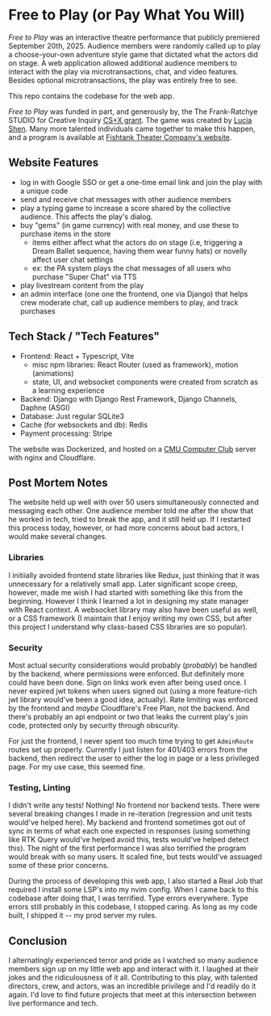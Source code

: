 # Free to Play (or Pay What You Will)

*Free to Play* was an interactive theatre performance that publicly premiered September 20th, 2025. Audience members were randomly called up to play a choose-your-own adventure style game that dictated what the actors did on stage. A web application allowed additional audience members to interact with the play via microtransactions, chat, and video features. Besides optional microtransactions, the play was entirely free to see.

This repo contains the codebase for the web app.

*Free to Play* was funded in part, and generously by, the The Frank-Ratchye STUDIO for Creative Inquiry [CS+X grant](https://studioforcreativeinquiry.org/csx-grant). The game was created by [Lucia Shen](https://luciashen.itch.io/). Many more talented individuals came together to make this happen, and a program is available at [Fishtank Theater Company's website](https://www.fishtanktheatercompany.com/free-to-play).

## Website Features

* log in with Google SSO or get a one-time email link and join the play with a unique code
* send and receive chat messages with other audience members
* play a typing game to increase a score shared by the collective audience. This affects the play's dialog.
* buy "gems" (in game currency) with real money, and use these to purchase items in the store
   * items either affect what the actors do on stage (i.e, triggering a Dream Ballet sequence, having them wear funny hats) or novelly affect user chat settings
   * ex: the PA system plays the chat messages of all users who purchase "Super Chat" via TTS
* play livestream content from the play
* an admin interface (one one the frontend, one via Django) that helps crew moderate chat, call up audience members to play, and track purchases

## Tech Stack / "Tech Features"

* Frontend: React + Typescript, Vite
    * misc npm libraries: React Router (used as framework), motion (animations)
    * state, UI, and websocket components were created from scratch as a learning experience
* Backend: Django with Django Rest Framework, Django Channels, Daphne (ASGI)
* Database: Just regular SQLite3
* Cache (for websockets and db): Redis
* Payment processing: Stripe

The website was Dockerized, and hosted on a [CMU Computer Club](https://www.cmucc.org/) server with nginx and Cloudflare.

## Post Mortem Notes

The website held up well with over 50 users simultaneously connected and messaging each other. One audience member told me after the show that he worked in tech, tried to break the app, and it still held up. If I restarted this process today, however, or had more concerns about bad actors, I would make several changes.

### Libraries

I initiially avoided frontend state libraries like Redux, just thinking that it was unnecessary for a relatively small app. Later significant scope creep, however, made me wish I had started with something like this from the beginning. However I think I learned a lot in designing my state manager with React context. A websocket library may also have been useful as well, or a CSS framework (I maintain that I enjoy writing my own CSS, but after this project I understand why class-based CSS libraries are so popular).

### Security

Most actual security considerations would probably (*probably*) be handled by the backend, where permissions were enforced. But definitely more could have been done. Sign on links work even after being used once. I never expired jwt tokens when users signed out (using a more feature-rich jwt library would've been a good idea, actually). Rate limiting was enforced by the frontend and *maybe* Cloudflare's Free Plan, not the backend. And there's probably an api endpoint or two that leaks the current play's join code, protected only by security through obscurity.

For just the frontend, I never spent too much time trying to get `AdminRoute` routes set up properly. Currently I just listen for 401/403 errors from the backend, then redirect the user to either the log in page or a less privileged page. For my use case, this seemed fine.

### Testing, Linting

I didn't write any tests! Nothing! No frontend nor backend tests. There were several breaking changes I made in re-iteration (regression and unit tests would've helped here). My backend and frontend sometimes got out of sync in terms of what each one expected in responses (using something like RTK Query would've helped avoid this, tests would've helped detect this). The night of the first performance I was also terrified the program would break with so many users. It scaled fine, but tests would've assuaged some of these prior concerns.

During the process of developing this web app, I also started a Real Job that required I install some LSP's into my nvim config. When I came back to this codebase after doing that, I was terrified. Type errors everywhere. Type errors still probably in this codebase, I stopped caring. As long as my code built, I shipped it -- my prod server my rules.

## Conclusion

I alternatingly experienced terror and pride as I watched so many audience members sign up on my little web app and interact with it. I laughed at their jokes and the ridiculousness of it all. Contributing to this play, with talented directors, crew, and actors, was an incredible privilege and I'd readily do it again. I'd love to find future projects that meet at this intersection between live performance and tech.
